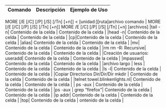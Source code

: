 | Comando | Descripción | Ejemplo de Uso  |
|  :---:  |   :---:  |  :---:  |
MORE [/E [/C] [/P] [/S] [/Tn] [+n]] < [unidad:][ruta]archivo
comando | MORE [/E [/C] [/P] [/S] [/Tn] [+n]]
MORE /E [/C] [/P] [/S] [/Tn] [+n] [archivos]
|tail -n| Contenido de la celda  | Contenido de la celda  |
|head -n| Contenido de la celda  | Contenido de la celda  |
|cp|Contenido de la celda  | Contenido de la celda  |
|alias| Contenido de la celda  | Contenido de la celda  |
|mv| Contenido de la celda  | Contenido de la celda  |
|rm rm -R: Recursive| Contenido de la celda  | Contenido de la celda  |
|Creación de usuarios: useradd| Contenido de la celda  | Contenido de la celda  |
|mpasswd| Contenido de la celda  | Contenido de la celda  |
|archivo largo \|  less | Contenido de la celda  | Contenido de la celda  |
|ls -l| Contenido de la celda  | Contenido de la celda  |
|Copiar Directorios Dir/Dir/Dir mkdir | Contenido de la celda  | Contenido de la celda  |
|telnet towel.blinkenlights.nl| Contenido de la celda  | Contenido de la celda  |
| ps -aux | Contenido de la celda  | Contenido de la celda  |
|ps -aux \| grep “firefox”| Contenido de la celda  | Contenido de la celda  |
|ip addr| Contenido de la celda  | Contenido de la celda  |
|top|  Contenido de la celda |     ontenido de la celda    | 
